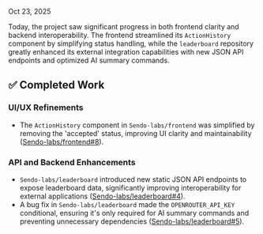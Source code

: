 Oct 23, 2025

Today, the project saw significant progress in both frontend clarity and backend interoperability. The frontend streamlined its `ActionHistory` component by simplifying status handling, while the `leaderboard` repository greatly enhanced its external integration capabilities with new JSON API endpoints and optimized AI summary commands.

## ✅ Completed Work
### UI/UX Refinements
*   The `ActionHistory` component in `Sendo-labs/frontend` was simplified by removing the 'accepted' status, improving UI clarity and maintainability ([Sendo-labs/frontend#8](https://github.com/Sendo-labs/frontend/pull/8)).

### API and Backend Enhancements
*   `Sendo-labs/leaderboard` introduced new static JSON API endpoints to expose leaderboard data, significantly improving interoperability for external applications ([Sendo-labs/leaderboard#4](https://github.com/Sendo-labs/leaderboard/pull/4)).
*   A bug fix in `Sendo-labs/leaderboard` made the `OPENROUTER_API_KEY` conditional, ensuring it's only required for AI summary commands and preventing unnecessary dependencies ([Sendo-labs/leaderboard#5](https://github.com/Sendo-labs/leaderboard/pull/5)).